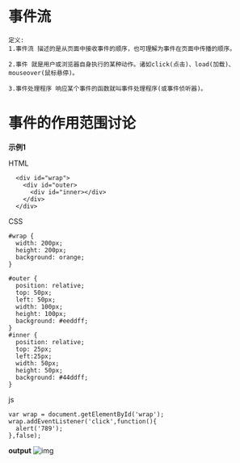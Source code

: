 # 事件流
  ```
  定义:
  1.事件流 描述的是从页面中接收事件的顺序，也可理解为事件在页面中传播的顺序。
  
  2.事件 就是用户或浏览器自身执行的某种动作。诸如click(点击)、load(加载)、mouseover(鼠标悬停)。
  
  3.事件处理程序 响应某个事件的函数就叫事件处理程序(或事件侦听器)。
  ```
  
# 事件的作用范围讨论

  **示例1**

  HTML
  ```
    <div id="wrap">
      <div id="outer>
        <div id="inner></div>
      </div>
    </div>
  ```
  CSS
  ```
  #wrap {
    width: 200px;
    height: 200px;
    background: orange;
  }
  
  #outer {
    position: relative;
    top: 50px;
    left: 50px;
    width: 100px;
    height: 100px;
    background: #eeddff;
}
  #inner {
    position: relative;
    top: 25px;
    left:25px;
    width: 50px;
    height: 50px;
    background: #44ddff;
  }
  ```
  
  js
 
  ```
  var wrap = document.getElementById('wrap');
  wrap.addEventListener('click',function(){
    alert('789');
  },false);
  ```
  
  **output**
  ![img](https://image-static.segmentfault.com/152/073/1520733268-55dd228c67579_articlex)
  
  
  
  
  
  
  
  
  
  
  
  
  
  
  
  
  
  
  
  
  
  
